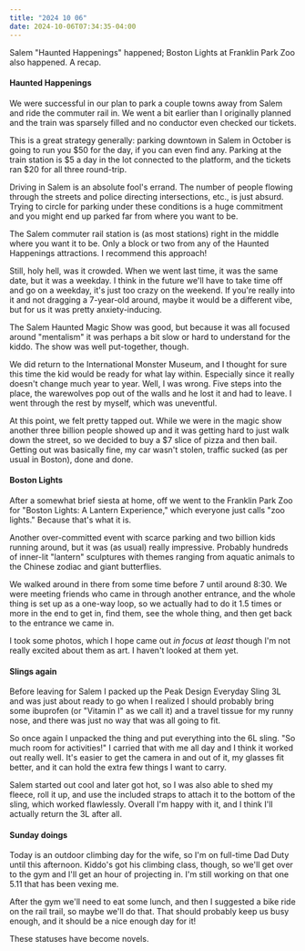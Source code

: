 ```yaml
---
title: "2024 10 06"
date: 2024-10-06T07:34:35-04:00
---
```


Salem "Haunted Happenings" happened; Boston Lights at Franklin Park Zoo also
happened. A recap.

#### Haunted Happenings

We were successful in our plan to park a couple towns away from Salem and ride
the commuter rail in. We went a bit earlier than I originally planned and the
train was sparsely filled and no conductor even checked our tickets.

This is a great strategy generally: parking downtown in Salem in October is
going to run you $50 for the day, if you can even find any. Parking at the train
station is $5 a day in the lot connected to the platform, and the tickets ran
$20 for all three round-trip.

Driving in Salem is an absolute fool's errand. The number of people flowing
through the streets and police directing intersections, etc., is just absurd.
Trying to circle for parking under these conditions is a huge commitment and you
might end up parked far from where you want to be.

The Salem commuter rail station is (as most stations) right in the middle where
you want it to be. Only a block or two from any of the Haunted Happenings
attractions. I recommend this approach!

Still, holy hell, was it crowded. When we went last time, it was the same date,
but it was a weekday. I think in the future we'll have to take time off and go
on a weekday, it's just too crazy on the weekend. If you're really into it and
not dragging a 7-year-old around, maybe it would be a different vibe, but for us
it was pretty anxiety-inducing.

The Salem Haunted Magic Show was good, but because it was all focused around
"mentalism" it was perhaps a bit slow or hard to understand for the kiddo. The
show was well put-together, though.

We did return to the International Monster Museum, and I thought for sure this
time the kid would be ready for what lay within. Especially since it really
doesn't change much year to year. Well, I was wrong. Five steps into the place,
the warewolves pop out of the walls and he lost it and had to leave. I went
through the rest by myself, which was uneventful.

At this point, we felt pretty tapped out. While we were in the magic show
another three billion people showed up and it was getting hard to just walk down
the street, so we decided to buy a $7 slice of pizza and then bail. Getting out
was basically fine, my car wasn't stolen, traffic sucked (as per usual in
Boston), done and done.

#### Boston Lights

After a somewhat brief siesta at home, off we went to the Franklin Park Zoo for
"Boston Lights: A Lantern Experience," which everyone just calls "zoo lights."
Because that's what it is.

Another over-committed event with scarce parking and two billion kids running
around, but it was (as usual) really impressive. Probably hundreds of inner-lit
"lantern" sculptures with themes ranging from aquatic animals to the Chinese
zodiac and giant butterflies.

We walked around in there from some time before 7 until around 8:30. We were
meeting friends who came in through another entrance, and the whole thing is set
up as a one-way loop, so we actually had to do it 1.5 times or more in the end
to get in, find them, see the whole thing, and then get back to the entrance we
came in.

I took some photos, which I hope came out *in focus at least* though I'm not
really excited about them as art. I haven't looked at them yet.

#### Slings again

Before leaving for Salem I packed up the Peak Design Everyday Sling 3L and was
just about ready to go when I realized I should probably bring some ibuprofen
(or "Vitamin I" as we call it) and a travel tissue for my runny nose, and there
was just no way that was all going to fit.

So once again I unpacked the thing and put everything into the 6L sling. "So
much room for activities!" I carried that with me all day and I think it worked
out really well. It's easier to get the camera in and out of it, my glasses fit
better, and it can hold the extra few things I want to carry.

Salem started out cool and later got hot, so I was also able to shed my fleece,
roll it up, and use the included straps to attach it to the bottom of the sling,
which worked flawlessly. Overall I'm happy with it, and I think I'll actually
return the 3L after all.

#### Sunday doings

Today is an outdoor climbing day for the wife, so I'm on full-time Dad Duty
until this afternoon. Kiddo's got his climbing class, though, so we'll get over
to the gym and I'll get an hour of projecting in. I'm still working on that one
5.11 that has been vexing me.

After the gym we'll need to eat some lunch, and then I suggested a bike ride on
the rail trail, so maybe we'll do that. That should probably keep us busy
enough, and it should be a nice enough day for it!

These statuses have become novels.
